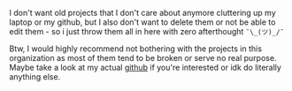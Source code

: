 I don't want old projects that I don't care about anymore cluttering up my laptop or my github, but I also don't want to delete them or not be able to edit them - so i just throw them all in here with zero afterthought `¯\_(ツ)_/¯`

Btw, I would highly recommend not bothering with the projects in this organization as most of them tend to be broken or serve no real purpose. Maybe take a look at my actual [github](https://github.com/mournfully) if you're interested or idk do literally anything else.
